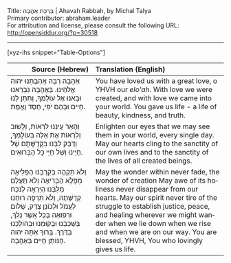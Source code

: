 <html>
<head></head>
<body>
Title: בִּרְכָּת אַהֲבַה | Ahavah Rabbah, by Michal Talya<br />
Primary contributor: abraham.leader<br />
For attribution and license, please consult the following URL: <a href="http://opensiddur.org/?p=30518">http://opensiddur.org/?p=30518</a>
<p />
<hr />

[xyz-ihs snippet="Table-Options"]<table style="margin-left: auto; margin-right: auto;" class="draggable">
<thead><tr><th id="x" style="text-align: right;">Source (Hebrew)</th><th style="text-align: left;">Translation (English)</tr></thead>
<tbody>
<tr><td style="vertical-align:top;">
<div class="liturgy" lang="he">
אַהֲבָה רַבָּה אֲהַבְתָּנוּ יהוה אֱלֹהֵינוּ. 
בְּאַהֲבָה נִבְרֵאנוּ וּבָאנוּ אֶל עוֹלָמְךָ, 
וַתִּתֵּן לָנוּ חַיִּים וּבָהֶם יֹפִי, 
חֶסֶד וֶאֱמֶת. 
</span></div></td>
 
<td style="vertical-align:top;">
<div class="english" lang="en">
You have loved us with a great love, o YHVH our <em>elo'ah</em>. 
With love we were created, and with love we came into your world.
You gave us life - a life of beauty, 
kindness, and truth.
</div></td></tr>


<tr><td style="vertical-align:top;">
<div class="liturgy" lang="he">
וְהָאֵר עֵינֵנוּ לִרְאוֹת, וְלָשׁוּב וְלִרְאוֹת אֶת אֵלֶּה בְּעוֹלָמְךָ, 
וְדַבֵּק לִבֵּנוּ בִּקְדֻשָּׁתָם שֶׁל חַיֵּינוּ 
וְשֶׁל חַיֵּי כָּל הַבְּרוּאִים. 
</span></div></td>
 
<td style="vertical-align:top;">
<div class="english" lang="en">
Enlighten our eyes that we may see them in your world, every single day.
May our hearts cling to the sanctity of our own lives
and to the sanctity of the lives of all created beings.
</div></td></tr>


<tr><td style="vertical-align:top;">
<div class="liturgy" lang="he">
וְלֹא תִּקְהֶה בְּקִרְבֵּנוּ הַפְּלִיאָה 
מִפֶּלֶא הַבְּרִיאָה 
וְלֹא תֵּעָלֵם מִלִּבֵּנוּ הַיִּרְאָה לְנֹכַח קְדֻשָּׁתָהּ, 
וְלֹא תִּרְפֶּה רוּחֵנוּ לַעֲמֹל וּלְכוֹנֵן 
צֶדֶק, שָׁלוֹם וּרְפוּאָה 
בְּכָל אֲשֶׁר נֵלֵךְ, 
בְּשָׁכְבֵנוּ 
וּבְקוּמֵנוּ 
וּבְהוֹלְכֵנוּ בַּדֶּרֶךְ.
בָּרוּךְ אַתָּה יהוה 
הַנּוֹתֵן חַיִּים בְּאַהֲבָה.
</span></div></td>
 
<td style="vertical-align:top;">
<div class="english" lang="en">
May the wonder within never fade, 
the wonder of creation
May awe of its holiness never disappear from our hearts.
May our spirit never tire of the struggle to establish 
justice, peace, and healing 
wherever we might wander
when we lie down 
when we rise 
and when we are on our way.
You are blessed, YHVH,
You who lovingly gives us life.
</div></td></tr>
</tbody></table>
</body>
</html>
